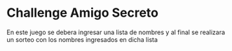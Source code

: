 # Challenge Amigo Secreto
En este juego se debera ingresar una lista de nombres y al final se realizara un sorteo con los nombres ingresados en dicha lista

